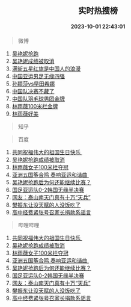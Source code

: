 <div align="center"><h2>实时热搜榜</h2><h4>2023-10-01 22:43:01</h4></div>

> 微博  

1. [吴艳妮抢跑](https://s.weibo.com/weibo?q=%23%E5%90%B4%E8%89%B3%E5%A6%AE%E6%8A%A2%E8%B7%91%23&t=31&band_rank=1&Refer=top)<br />
2. [吴艳妮成绩被取消](https://s.weibo.com/weibo?q=%23%E5%90%B4%E8%89%B3%E5%A6%AE%E6%88%90%E7%BB%A9%E8%A2%AB%E5%8F%96%E6%B6%88%23&t=31&band_rank=2&Refer=top)<br />
3. [满街五星红旗是中国人的浪漫](https://s.weibo.com/weibo?q=%23%E6%BB%A1%E8%A1%97%E4%BA%94%E6%98%9F%E7%BA%A2%E6%97%97%E6%98%AF%E4%B8%AD%E5%9B%BD%E4%BA%BA%E7%9A%84%E6%B5%AA%E6%BC%AB%23&t=31&band_rank=3&Refer=top)<br />
4. [中国亚运男足无缘四强](https://s.weibo.com/weibo?q=%23%E4%B8%AD%E5%9B%BD%E4%BA%9A%E8%BF%90%E7%94%B7%E8%B6%B3%E6%97%A0%E7%BC%98%E5%9B%9B%E5%BC%BA%23&t=31&band_rank=4&Refer=top)<br />
5. [孙颖莎vs早田希娜](https://s.weibo.com/weibo?q=%23%E5%AD%99%E9%A2%96%E8%8E%8Evs%E6%97%A9%E7%94%B0%E5%B8%8C%E5%A8%9C%23&t=31&band_rank=5&Refer=top)<br />
6. [中国队决赛不藏了](https://s.weibo.com/weibo?q=%23%E4%B8%AD%E5%9B%BD%E9%98%9F%E5%86%B3%E8%B5%9B%E4%B8%8D%E8%97%8F%E4%BA%86%23&t=31&band_rank=6&Refer=top)<br />
7. [中国队羽毛球男团金牌](https://s.weibo.com/weibo?q=%23%E4%B8%AD%E5%9B%BD%E9%98%9F%E7%BE%BD%E6%AF%9B%E7%90%83%E7%94%B7%E5%9B%A2%E9%87%91%E7%89%8C%23&t=31&band_rank=7&Refer=top)<br />
8. [林雨薇100米栏金牌](https://s.weibo.com/weibo?q=%23%E6%9E%97%E9%9B%A8%E8%96%87100%E7%B1%B3%E6%A0%8F%E9%87%91%E7%89%8C%23&t=31&band_rank=8&Refer=top)<br />
9. [林雨薇好美](https://s.weibo.com/weibo?q=%23%E6%9E%97%E9%9B%A8%E8%96%87%E5%A5%BD%E7%BE%8E%23&t=31&band_rank=9&Refer=top)<br />

> 知乎  


> 百度  

1. [共同祝福伟大的祖国生日快乐 ](https://www.baidu.com/s?wd=%E5%85%B1%E5%90%8C%E7%A5%9D%E7%A6%8F%E4%BC%9F%E5%A4%A7%E7%9A%84%E7%A5%96%E5%9B%BD%E7%94%9F%E6%97%A5%E5%BF%AB%E4%B9%90%C2%A0&sa=fyb_news&rsv_dl=fyb_news)<br />
2. [吴艳妮抢跑成绩被取消](https://www.baidu.com/s?wd=%E5%90%B4%E8%89%B3%E5%A6%AE%E6%8A%A2%E8%B7%91%E6%88%90%E7%BB%A9%E8%A2%AB%E5%8F%96%E6%B6%88&sa=fyb_news&rsv_dl=fyb_news)<br />
3. [林雨薇女子100米栏夺冠](https://www.baidu.com/s?wd=%E6%9E%97%E9%9B%A8%E8%96%87%E5%A5%B3%E5%AD%90100%E7%B1%B3%E6%A0%8F%E5%A4%BA%E5%86%A0&sa=fyb_news&rsv_dl=fyb_news)<br />
4. [亚洲五国筝合鸣 奏响亚运和谐曲 ](https://www.baidu.com/s?wd=%E4%BA%9A%E6%B4%B2%E4%BA%94%E5%9B%BD%E7%AD%9D%E5%90%88%E9%B8%A3+%E5%A5%8F%E5%93%8D%E4%BA%9A%E8%BF%90%E5%92%8C%E8%B0%90%E6%9B%B2%C2%A0&sa=fyb_news&rsv_dl=fyb_news)<br />
5. [吴艳妮抢跑后为何还能继续比赛？](https://www.baidu.com/s?wd=%E5%90%B4%E8%89%B3%E5%A6%AE%E6%8A%A2%E8%B7%91%E5%90%8E%E4%B8%BA%E4%BD%95%E8%BF%98%E8%83%BD%E7%BB%A7%E7%BB%AD%E6%AF%94%E8%B5%9B%EF%BC%9F&sa=fyb_news&rsv_dl=fyb_news)<br />
6. [国足亚运队0-2韩国无缘半决赛](https://www.baidu.com/s?wd=%E5%9B%BD%E8%B6%B3%E4%BA%9A%E8%BF%90%E9%98%9F0-2%E9%9F%A9%E5%9B%BD%E6%97%A0%E7%BC%98%E5%8D%8A%E5%86%B3%E8%B5%9B&sa=fyb_news&rsv_dl=fyb_news)<br />
7. [网友：泰山南天门真有十万“天兵”](https://www.baidu.com/s?wd=%E7%BD%91%E5%8F%8B%EF%BC%9A%E6%B3%B0%E5%B1%B1%E5%8D%97%E5%A4%A9%E9%97%A8%E7%9C%9F%E6%9C%89%E5%8D%81%E4%B8%87%E2%80%9C%E5%A4%A9%E5%85%B5%E2%80%9D&sa=fyb_news&rsv_dl=fyb_news)<br />
8. [樊振东让没天赋的人没饭吃了](https://www.baidu.com/s?wd=%E6%A8%8A%E6%8C%AF%E4%B8%9C%E8%AE%A9%E6%B2%A1%E5%A4%A9%E8%B5%8B%E7%9A%84%E4%BA%BA%E6%B2%A1%E9%A5%AD%E5%90%83%E4%BA%86&sa=fyb_news&rsv_dl=fyb_news)<br />
9. [高中经费紧张号召家长捐款系谣言](https://www.baidu.com/s?wd=%E9%AB%98%E4%B8%AD%E7%BB%8F%E8%B4%B9%E7%B4%A7%E5%BC%A0%E5%8F%B7%E5%8F%AC%E5%AE%B6%E9%95%BF%E6%8D%90%E6%AC%BE%E7%B3%BB%E8%B0%A3%E8%A8%80&sa=fyb_news&rsv_dl=fyb_news)<br />

> 哔哩哔哩  

1. [共同祝福伟大的祖国生日快乐 ](https://www.baidu.com/s?wd=%E5%85%B1%E5%90%8C%E7%A5%9D%E7%A6%8F%E4%BC%9F%E5%A4%A7%E7%9A%84%E7%A5%96%E5%9B%BD%E7%94%9F%E6%97%A5%E5%BF%AB%E4%B9%90%C2%A0&sa=fyb_news&rsv_dl=fyb_news)<br />
2. [吴艳妮抢跑成绩被取消](https://www.baidu.com/s?wd=%E5%90%B4%E8%89%B3%E5%A6%AE%E6%8A%A2%E8%B7%91%E6%88%90%E7%BB%A9%E8%A2%AB%E5%8F%96%E6%B6%88&sa=fyb_news&rsv_dl=fyb_news)<br />
3. [林雨薇女子100米栏夺冠](https://www.baidu.com/s?wd=%E6%9E%97%E9%9B%A8%E8%96%87%E5%A5%B3%E5%AD%90100%E7%B1%B3%E6%A0%8F%E5%A4%BA%E5%86%A0&sa=fyb_news&rsv_dl=fyb_news)<br />
4. [亚洲五国筝合鸣 奏响亚运和谐曲 ](https://www.baidu.com/s?wd=%E4%BA%9A%E6%B4%B2%E4%BA%94%E5%9B%BD%E7%AD%9D%E5%90%88%E9%B8%A3+%E5%A5%8F%E5%93%8D%E4%BA%9A%E8%BF%90%E5%92%8C%E8%B0%90%E6%9B%B2%C2%A0&sa=fyb_news&rsv_dl=fyb_news)<br />
5. [吴艳妮抢跑后为何还能继续比赛？](https://www.baidu.com/s?wd=%E5%90%B4%E8%89%B3%E5%A6%AE%E6%8A%A2%E8%B7%91%E5%90%8E%E4%B8%BA%E4%BD%95%E8%BF%98%E8%83%BD%E7%BB%A7%E7%BB%AD%E6%AF%94%E8%B5%9B%EF%BC%9F&sa=fyb_news&rsv_dl=fyb_news)<br />
6. [国足亚运队0-2韩国无缘半决赛](https://www.baidu.com/s?wd=%E5%9B%BD%E8%B6%B3%E4%BA%9A%E8%BF%90%E9%98%9F0-2%E9%9F%A9%E5%9B%BD%E6%97%A0%E7%BC%98%E5%8D%8A%E5%86%B3%E8%B5%9B&sa=fyb_news&rsv_dl=fyb_news)<br />
7. [网友：泰山南天门真有十万“天兵”](https://www.baidu.com/s?wd=%E7%BD%91%E5%8F%8B%EF%BC%9A%E6%B3%B0%E5%B1%B1%E5%8D%97%E5%A4%A9%E9%97%A8%E7%9C%9F%E6%9C%89%E5%8D%81%E4%B8%87%E2%80%9C%E5%A4%A9%E5%85%B5%E2%80%9D&sa=fyb_news&rsv_dl=fyb_news)<br />
8. [樊振东让没天赋的人没饭吃了](https://www.baidu.com/s?wd=%E6%A8%8A%E6%8C%AF%E4%B8%9C%E8%AE%A9%E6%B2%A1%E5%A4%A9%E8%B5%8B%E7%9A%84%E4%BA%BA%E6%B2%A1%E9%A5%AD%E5%90%83%E4%BA%86&sa=fyb_news&rsv_dl=fyb_news)<br />
9. [高中经费紧张号召家长捐款系谣言](https://www.baidu.com/s?wd=%E9%AB%98%E4%B8%AD%E7%BB%8F%E8%B4%B9%E7%B4%A7%E5%BC%A0%E5%8F%B7%E5%8F%AC%E5%AE%B6%E9%95%BF%E6%8D%90%E6%AC%BE%E7%B3%BB%E8%B0%A3%E8%A8%80&sa=fyb_news&rsv_dl=fyb_news)<br />
